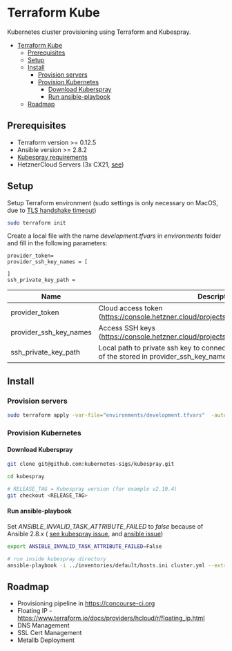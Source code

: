 # Terraform Kube

Kubernetes cluster provisioning using Terraform and Kubespray.

- [Terraform Kube](#terraform-kube)
	- [Prerequisites](#prerequisites)
	- [Setup](#setup)
	- [Install](#install)
		- [Provision servers](#provision-servers)
		- [Provision Kubernetes](#provision-kubernetes)
			- [Download Kuberspray](#download-kuberspray)
			- [Run ansible-playbook](#run-ansible-playbook)
	- [Roadmap](#roadmap)

## Prerequisites
* Terraform version >= 0.12.5
* Ansible version >= 2.8.2
* [Kubespray requirements](https://github.com/kubernetes-sigs/kubespray#requirements)
* HetznerCloud Servers (3x CX21, [see](https://www.hetzner.com/cloud#))

## Setup

Setup Terraform environment (sudo settings is only necessary on MacOS, due to [TLS handshake timeout](https://github.com/hashicorp/terraform/issues/15817))
```bash
sudo terraform init 
```

Create a local file with the name *development.tfvars* in *environments* folder and fill in the following parameters:

```
provider_token=
provider_ssh_key_names = [
	
]
ssh_private_key_path = 
```


| Name  | Description  | 
|---|---|
| provider_token  | Cloud access token (https://console.hetzner.cloud/projects/<PROJECT_ID>/access/tokens)  | 
| provider_ssh_key_names  | Access SSH keys (https://console.hetzner.cloud/projects/<PROJECT_ID>/access/sshkeys)  | 
| ssh_private_key_path  | Local path to private ssh key to connect to created servers (must be one of the stored in provider_ssh_key_names)  | 

## Install

### Provision servers

```bash
sudo terraform apply -var-file="environments/development.tfvars"  -auto-approve
```

### Provision Kubernetes

#### Download Kuberspray
```bash
git clone git@github.com:kubernetes-sigs/kubespray.git

cd kubespray

# RELEASE_TAG = Kubespray version (for example v2.10.4)
git checkout <RELEASE_TAG>
```

#### Run ansible-playbook

Set *ANSIBLE_INVALID_TASK_ATTRIBUTE_FAILED* to *false* because of Ansible 2.8.x ( [see kubespray issue]( https://github.com/kubernetes-sigs/kubespray/issues/3985), and [ansible issue]( https://github.com/ansible/ansible/issues/56072))
```bash
export ANSIBLE_INVALID_TASK_ATTRIBUTE_FAILED=False
```
```bash
# run inside kubespray directory
ansible-playbook -i ../inventories/default/hosts.ini cluster.yml --extra-vars "@../inventories/default/variables.json"
```

## Roadmap
* Provisioning pipeline in https://concourse-ci.org 
* Floating IP - https://www.terraform.io/docs/providers/hcloud/r/floating_ip.html
* DNS Management
* SSL Cert Management
* Metallb Deployment